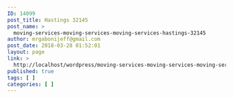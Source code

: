 ```yaml
---
ID: 14099
post_title: Hastings 32145
post_name: >
  moving-services-moving-services-moving-services-hastings-32145
author: mrgabonijeff@gmail.com
post_date: 2018-03-28 01:52:01
layout: page
link: >
  http://localhost/wordpress/moving-services-moving-services-moving-services-hastings-32145/
published: true
tags: [ ]
categories: [ ]
---
```

